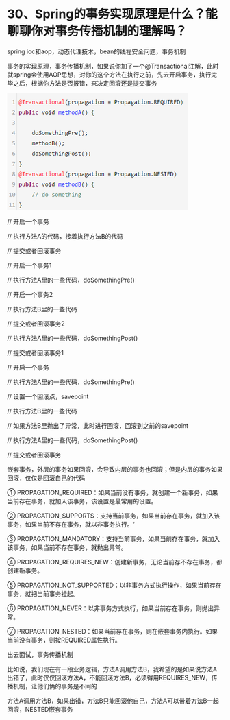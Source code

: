 # 30、Spring的事务实现原理是什么？能聊聊你对事务传播机制的理解吗？
spring ioc和aop，动态代理技术，bean的线程安全问题，事务机制

 

事务的实现原理，事务传播机制，如果说你加了一个@Transactional注解，此时就spring会使用AOP思想，对你的这个方法在执行之前，先去开启事务，执行完毕之后，根据你方法是否报错，来决定回滚还是提交事务

 

![事务传播机制](images/30/01.png)

 

// 开启一个事务

// 执行方法A的代码，接着执行方法B的代码

// 提交或者回滚事务

 

// 开启一个事务1

// 执行方法A里的一些代码，doSomethingPre()

// 开启一个事务2

// 执行方法B里的一些代码

// 提交或者回滚事务2

// 执行方法A里的一些代码，doSomethingPost()

// 提交或者回滚事务1

 

// 开启一个事务

// 执行方法A里的一些代码，doSomethingPre()

// 设置一个回滚点，savepoint

// 执行方法B里的一些代码

// 如果方法B里抛出了异常，此时进行回滚，回滚到之前的savepoint

// 执行方法A里的一些代码，doSomethingPost()

// 提交或者回滚事务

 

嵌套事务，外层的事务如果回滚，会导致内层的事务也回滚；但是内层的事务如果回滚，仅仅是回滚自己的代码

 

① PROPAGATION_REQUIRED：如果当前没有事务，就创建一个新事务，如果当前存在事务，就加入该事务，该设置是最常用的设置。

 

② PROPAGATION_SUPPORTS：支持当前事务，如果当前存在事务，就加入该事务，如果当前不存在事务，就以非事务执行。‘

 

③ PROPAGATION_MANDATORY：支持当前事务，如果当前存在事务，就加入该事务，如果当前不存在事务，就抛出异常。

 

④ PROPAGATION_REQUIRES_NEW：创建新事务，无论当前存不存在事务，都创建新事务。

 

⑤ PROPAGATION_NOT_SUPPORTED：以非事务方式执行操作，如果当前存在事务，就把当前事务挂起。

 

⑥ PROPAGATION_NEVER：以非事务方式执行，如果当前存在事务，则抛出异常。

 

⑦ PROPAGATION_NESTED：如果当前存在事务，则在嵌套事务内执行。如果当前没有事务，则按REQUIRED属性执行。

 

 

出去面试，事务传播机制

 

比如说，我们现在有一段业务逻辑，方法A调用方法B，我希望的是如果说方法A出错了，此时仅仅回滚方法A，不能回滚方法B，必须得用REQUIRES_NEW，传播机制，让他们俩的事务是不同的

 

方法A调用方法B，如果出错，方法B只能回滚他自己，方法A可以带着方法B一起回滚，NESTED嵌套事务